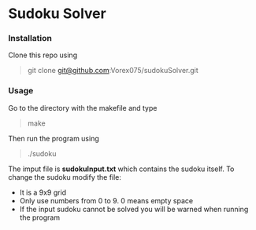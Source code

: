 
# Sudoku Solver

### Installation

Clone this repo using
> git clone git@github.com:Vorex075/sudokuSolver.git

### Usage
Go to the directory with the makefile and type
> make

Then run the program using

> ./sudoku

The imput file is __sudokuInput.txt__ which contains the sudoku itself. To change the sudoku modify the file:
- It is a 9x9 grid
- Only use numbers from 0 to 9. 0 means empty space
- If the input sudoku cannot be solved you will be warned when running the program
